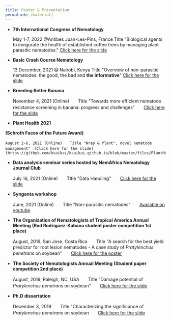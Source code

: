 ```yaml
---
title: Poster & Presentation 
permalink: /material/
--- 
```


- **7th International Congress of Nematology** 

    May 1-7, 2022 @Antibes Juan-Les-Pins, France  Title "Biological agents to invigorate the health of established coffee trees by managing plant parasitic nematodes."  [Click here for the slide](https://github.com/ksaikai/ksaikai.github.io/blob/master/files/ICN2022.pdf)



- **Basic Crash Course Nematology**

    13 December, 2021 @ Nairobi, Kenya  Title "Overview of non-parasitic nematodes: the good, the bad and **the informative**"  [Click here for the slide](https://github.com/ksaikai/ksaikai.github.io/blob/master/files/BCCN2021.pdf)



- **Breeding Better Banana**

    November 4, 2021 (Online)　　Title "Towards more efficient nematode resistance screening in banana: progress and challenges"　　[Click here for the slide](https://github.com/ksaikai/ksaikai.github.io/blob/master/files/ABBB.pdf)



- **Plant Health 2021**

**(Schroth Faces of the Future Award)** 
    
    August 2-6, 2021 (Online)　　Title "Wrap & Plant", novel nematode management"　[Click here for the slide] (https://github.com/ksaikai/ksaikai.github.io/blob/master/files/PlantHealth2021.pdf)



- **Data analysis seminar series hosted by NemAfrica Nematology Journal Club**
    
    July 16, 2021 (Online)　　TItle "Data Handling"　　[Click here for the slide](https://github.com/ksaikai/ksaikai.github.io/blob/master/files/DataHandling.pdf)

- **Syngenta workshop**
    
    June, 2021 (Online)　　Title "Non-parasitic nematodes"　　[Available on youtube](https://www.youtube.com/watch?v=WYr11nKgYF4)



- **The Organization of Nematologists of Tropical America Annual Meeting**
    **(Rod Rodriguez-Kabana student poster competition 1st place)**
    
    August, 2019, San Jose, Costa Rica　　Title "A search for the best yield predictor for root lesion nematodes - A case study of *Pratylenchus penetrans* on soybean"　　[Click here for the poster](https://github.com/ksaikai/ksaikai.github.io/blob/master/files/ONTA2019_poster.pdf)


- **The Society of Nematologists Annual Meeting**
    **(Student paper competition 2nd place)**
    
    August, 2019, Raleigh, NC, USA　　Title "Damage potential of *Pratylenchus penetrans* on soybean"　　[Click here for the slide](https://github.com/ksaikai/ksaikai.github.io/blob/master/files/SON2019.pdf)
  

- **Ph.D dissertation**
    
    December 3, 2019　　Title "Characterizing the significance of *Pratylenchus penetrans* on soybean　　[Click here for the slide](https://github.com/ksaikai/ksaikai.github.io/blob/master/files/PhDdissertation.pdf)


